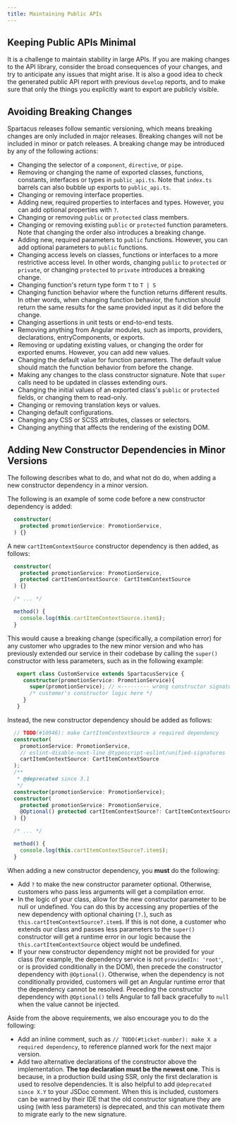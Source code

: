 ```yaml
---
title: Maintaining Public APIs
---
```


## Keeping Public APIs Minimal

It is a challenge to maintain stability in large APIs. If you are making changes to the API library, consider the broad consequences of your changes, and try to anticipate any issues that might arise. It is also a good idea to check the generated public API report with previous `develop` reports, and to make sure that only the things you explicitly want to export are publicly visible.

## Avoiding Breaking Changes

Spartacus releases follow semantic versioning, which means breaking changes are only included in major releases. Breaking changes will not be included in minor or patch releases. A breaking change may be introduced by any of the following actions:

- Changing the selector of a `component`, `directive`, or `pipe`.
- Removing or changing the name of exported classes, functions, constants, interfaces or types in `public_api.ts`. Note that `index.ts` barrels can also bubble up exports to `public_api.ts`.
- Changing or removing interface properties.
- Adding new, required properties to interfaces and types. However, you can add optional properties with `?`.
- Changing or removing `public` or `protected` class members.
- Changing or removing existing `public` or `protected` function parameters. Note that changing the order also introduces a breaking change.
- Adding new, required parameters to `public` functions. However, you can add optional parameters to `public` functions.
- Changing access levels on classes, functions or interfaces to a more restrictive access level. In other words, changing `public` to `protected` or `private`, or changing `protected` to `private` introduces a breaking change.
- Changing function's return type form `T` to `T | S`
- Changing function behavior where the function returns different results. In other words, when changing function behavior, the function should return the same results for the same provided input as it did before the change.
- Changing assertions in unit tests or end-to-end tests.
- Removing anything from Angular modules, such as imports, providers, declarations, entryComponents, or exports.
- Removing or updating existing values, or changing the order for exported enums. However, you can add new values.
- Changing the default value for function parameters. The default value should match the function behavior from before the change.
- Making any changes to the class constructor signature. Note that `super` calls need to be updated in classes extending ours.
- Changing the initial values of an exported class's `public` or `protected` fields, or changing them to read-only.
- Changing or removing translation keys or values.
- Changing default configurations.
- Changing any CSS or SCSS attributes, classes or selectors.
- Changing anything that affects the rendering of the existing DOM.

## Adding New Constructor Dependencies in Minor Versions

The following describes what to do, and what not do do, when adding a new constructor dependency in a minor version.

The following is an example of some code before a new constructor dependency is added:

```ts
  constructor(
    protected promotionService: PromotionService,
  ) {}
```

A new `cartItemContextSource` constructor dependency is then added, as follows:

```ts
  constructor(
    protected promotionService: PromotionService,
    protected cartItemContextSource: CartItemContextSource
  ) {}

  /* ... */

  method() {
    console.log(this.cartItemContextSource.item$);
  }
```

This would cause a breaking change (specifically, a compilation error) for any customer who upgrades to the new minor version and who has previously extended our service in their codebase by calling the `super()` constructor with less parameters, such as in the following example:

```ts
   export class CustomService extends SpartacusService {
     constructor(promotionService: PromotionService){
       super(promotionService); // <--------- wrong constructor signature
       /* customer's constructor logic here */
     }
   }
   ```

Instead, the new constructor dependency should be added as follows:

```ts
  // TODO(#10946): make CartItemContextSource a required dependency
  constructor(
    promotionService: PromotionService,
    // eslint-disable-next-line @typescript-eslint/unified-signatures
    cartItemContextSource: CartItemContextSource
  );
  /**
   * @deprecated since 3.1
   */
  constructor(promotionService: PromotionService);
  constructor(
    protected promotionService: PromotionService,
    @Optional() protected cartItemContextSource?: CartItemContextSource
  ) {}

  /* ... */

  method() {
    console.log(this.cartItemContextSource?.item$);
  }
```

When adding a new constructor dependency, you **must** do the following:

- Add `?` to make the new constructor parameter optional. Otherwise, customers who pass less arguments will get a compilation error.
- In the logic of your class, allow for the new constructor parameter to be null or undefined. You can do this by accessing any properties of the new dependency with optional chaining (`?.`), such as `this.cartItemContextSource?.item$`. If this is not done, a customer who extends our class and passes less parameters to the `super()` constructor will get a runtime error in our logic because the `this.cartItemContextSource` object would be undefined.
- If your new constructor dependency might not be provided for your class (for example, the dependency service is not `providedIn: 'root'`, or is provided conditionally in the DOM), then precede the constructor dependency with `@Optional()`. Otherwise, when the dependency is not conditionally provided, customers will get an Angular runtime error that the dependency cannot be resolved. Preceding the constructor dependency with `@Optional()` tells Angular to fall back gracefully to `null` when the value cannot be injected.

Aside from the above requirements, we also encourage you to do the following:

- Add an inline comment, such as `// TODO(#ticket-number): make X a required dependency`, to reference planned work for the next major version.
- Add two alternative declarations of the constructor above the implementation. **The top declaration must be the newest one**. This is because, in a production build using SSR, only the first declaration is used to resolve dependencies. It is also helpful to add `@deprecated since X.Y` to your JSDoc comment. When this is included, customers can be warned by their IDE that the old constructor signature they are using (with less parameters) is deprecated, and this can motivate them to migrate early to the new signature.
